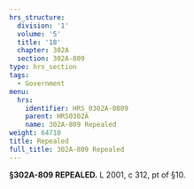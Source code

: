 ```yaml
---
hrs_structure:
  division: '1'
  volume: '5'
  title: '18'
  chapter: 302A
  section: 302A-809
type: hrs_section
tags:
  - Government
menu:
  hrs:
    identifier: HRS_0302A-0809
    parent: HRS0302A
    name: 302A-809 Repealed
weight: 64710
title: Repealed
full_title: 302A-809 Repealed
---
```

**§302A-809 REPEALED.** L 2001, c 312, pt of §10.
